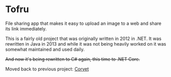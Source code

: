 # Tofru

File sharing app that makes it easy to upload an image to a web and share its link immediately.

This is a fairly old project that was originally written in 2012 in .NET. It was rewritten in Java in 2013 and while it was not being heavily worked on it was somewhat maintained and used daily.

~~And now it's being rewritten to C# again, this time to .NET Core.~~

Moved back to previous project: [Corvet](https://github.com/MartinPesek/corvet)
